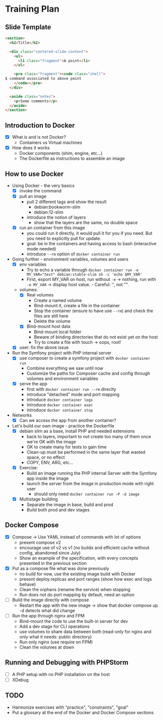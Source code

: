 # Training Plan

## Slide Template

```html
<section>
  <h2>Title</h2>

  <div class="centered-slide-content">
    <ul>
      <li class="fragment">A point</li>
    </ul>

    <pre class="fragment"><code class="shell">
$ command associated to above point
    </code></pre>
  </div>

  <aside class="notes">
    <p>Some comments</p>
  </aside>
</section>
```

## Introduction to Docker

- [x] What is and is not Docker?
  - Containers vs Virtual machines
- [x] How does it works
  - Docker components (shim, engine, etc...)
  - The Dockerfile as instructions to assemble an image

## How to use Docker

- Using Docker - the very basics
  - [x] invoke the command
  - [x] pull an image
    - pull 2 different tags and show the result
      - debian:bookworm-slim
      - debian:12-slim
    - introduce the notion of layers
      - show that the layers are the same, no double space
  - [x] run an container from this image
    - you could run it directly, it would pull it for you if you need. But you need to explicitly pull for update.
    - goal: be in the containers and having access to bash (interactive mode needed)
    - introduce `--rm` option of `docker container run`
- Going further - environment variables, volumes and users
  - [x] env variables
    - Try to echo a variable through `docker container run -e MY_VAR="test" debian:stable-slim sh -c 'echo $MY_VAR'`
    - First, export MY_VAR on host, run without `-e` → nothing, run with `-e MY_VAR` → display host value. - Careful: '', not "".
  - volumes:
    - [x] Real volumes
      - Create a named volume
      - Bind-mount it, create a file in the container
      - Stop the container (ensure to have use `--rm`) and check the files are still here
      - Delete the volume
    - [x] Bind-mount host data
      - Bind-mount local folder
      - Beware of binding directories that do not exist yet on the host
      - Try to create a file with touch → oops, root!
  - [x] user: fix the above issue
- Run the Symfony project with PHP internal server
  - [x] use composer to create a symfony project with `docker container run`
    - Combine everything we saw until now
    - Customize the paths for Composer cache and config through volumes and environment variables
  - [x] serve the app
    - first with `docker container run --rm` direclty
    - introduce "detached" mode and port mapping
    - introduce `docker container logs`
    - introduce `docker container exec`
    - introduce `docker container stop`
- Networks
  - [x] Can we access the app from another container?
- Let's build our own image - practice the Dockerfile
  - [x] debian slim as a base, install PHP and needed extensions
    - back to layers, important to not create too many of them once we're OK with the image
    - OK to create many for tests to gain time
    - Clean-up must be performed in the same layer that wasted space, or no effect
    - COPY, ENV, ARG, etc...
  - [x] Exercise:
    - Build an image running the PHP internal Server with the Symfony app inside the image
    - launch the server from the image in production mode with right user
      - should only need `docker container run -P -d image`
  - [x] Multistage building
    - Separate the image in base, build and prod
    - Build both prod and dev stages

## Docker Compose

- [x] Compose → Use YAML instead of commands with lot of options
  - present compose v2
  - encourage use of v2 vs v1 (no buildx and efficient cache without config, abandoned since July)
  - Show an example of the specification, with every concepts presented in the previous section
- [x] Put as a compose file what was done previously
  - no build for now, use the existing image build with Docker
  - present deploy.replicas and port ranges (show how exec and logs behave)
  - Clean the orphans (rename the service) when stopping
  - Run does not do port mapping by default, need an option
- [ ] Build the image directly with compose
  - Restart the app with the new image → show that docker compose up -d detects what did change
- [ ] Run the app through nginx and FPM
  - Bind-mount the code to use the built-in server for dev
  - Add a dev stage for CLI operations
  - use volumes to share data between both (read-only for nginx and only what it needs: public directory)
  - Run only nginx (use require on FPM)
  - Clean the volumes at down

## Running and Debugging with PHPStorm

- [ ] A PHP setup with no PHP installation on the host
- [ ] XDebug

## TODO

- Harmonize exercises with "practice", "constraints", "goal"
- Put a glossary at the end of the Docker and Docker Compose sections
